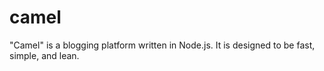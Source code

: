 camel
=====

"Camel" is a blogging platform written in Node.js. It is designed to be fast, simple, and lean.
